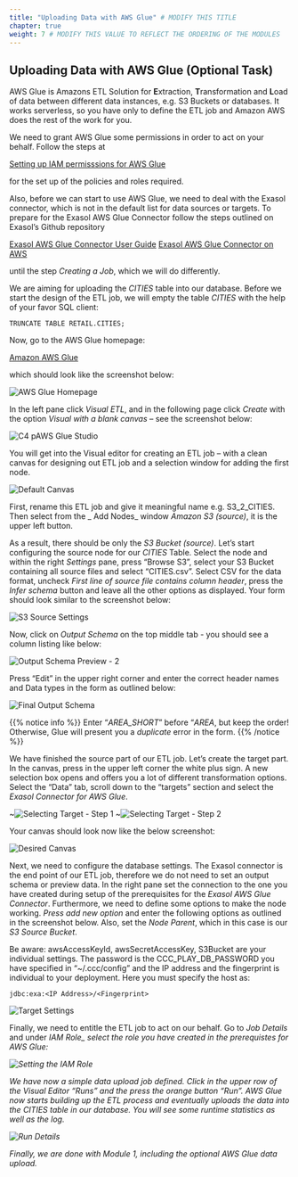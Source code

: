 ```yaml
---
title: "Uploading Data with AWS Glue" # MODIFY THIS TITLE
chapter: true
weight: 7 # MODIFY THIS VALUE TO REFLECT THE ORDERING OF THE MODULES
---
```


## Uploading Data with AWS Glue (Optional Task)

AWS Glue is Amazons ETL Solution for **E**xtraction, **T**ransformation and **L**oad of data between different data instances, e.g. S3 Buckets or databases. It works serverless, so you have only to define the ETL job and Amazon AWS does the rest of the work for you. 

We need to grant AWS Glue some permissions in order to act on your behalf. Follow the steps at 

[Setting up IAM permisssions for AWS Glue](https://docs.aws.amazon.com/glue/latest/dg/set-up-iam.html)
	
for the set up of the policies and roles required.


Also, before we can start to use AWS Glue, we need to deal with the Exasol connector, which is not in the default list for data sources or targets. To prepare for the Exasol AWS Glue Connector follow the steps outlined on Exasol’s Github repository

[Exasol AWS Glue Connector User Guide](https://github.com/exasol/glue-connector/blob/main/doc/user_guide/user_guide.md)
[Exasol AWS Glue Connector on AWS](https://aws.amazon.com/marketplace/pp/prodview-2mlebkenfsg7o)


until the step _Creating a Job_, which we will do differently.

We are aiming for uploading the _CITIES_ table into our database. Before we start the design of the ETL job, we will empty the table _CITIES_ with the help of your favor SQL client:

	TRUNCATE TABLE RETAIL.CITIES;


Now, go to the AWS Glue homepage:

[Amazon AWS Glue](https://eu-central-1.console.aws.amazon.com/glue/home?region=eu-central-1#/v2/getting-started)

which should look like the screenshot below:

![AWS Glue Homepage](/images/exasol/01_10_aws_glue_homepage.png)


In the left pane click _Visual ETL_, and in the following page click _Create_ with the option _Visual with a blank canvas_ – see the screenshot below:

![C4 pAWS Glue Studio](/images/exasol/01_11_aws_glue_studio.png)

  
You will get into the Visual editor for creating an ETL job – with a clean canvas for designing out ETL job and a selection window for adding the first node.

![Default Canvas](/images/exasol/01_12_glue_default_canvas.png)

First, rename this ETL job and give it meaningful name e.g. S3_2_CITIES. Then select from the _ Add Nodes_ window _Amazon S3 (source)_, it is the upper left button. 

As a result, there should be only the _S3 Bucket (source)_. Let’s start configuring the source node for our _CITIES_
Table. Select the node and within the right _Settings_ pane, press “Browse S3”, select your S3 Bucket containing all source files and select “CITIES.csv”. Select CSV for the data format, uncheck _First line of source file contains column header_, press the _Infer schema_ button and leave all the other options as displayed. Your form should look similar to the screenshot below:

![S3 Source Settings](/images/exasol/01_13_glue_s3_source_settings.png)
  

Now, click on  _Output Schema_ on the top middle tab - you should see a column listing like below:

![Output Schema Preview - 2](/images/exasol/01_16_output_schema_2.png)

 
Press “Edit” in the upper right corner and enter the correct header names and Data types in the form as outlined below: 

![Final Output Schema](/images/exasol/01_17_output_schema_3.png)
 
{{% notice info %}}
Enter “_AREA_SHORT_” before “_AREA_, but keep the order! Otherwise, Glue will present you a _duplicate_ error in the form.
{{% /notice %}}

We have finished the source part of our ETL job. Let’s create the target part. In the canvas, press in the upper left corner the white plus sign. A new selection box opens and offers you a lot of different transformation options. Select the “Data” tab, scroll down to the “targets” section and select the _Exasol Connector for AWS Glue_. 


~![Selecting Target - Step 1](/images/exasol/01_18_select_target_1.png#float-start)
~![Selecting Target - Step 2](/images/exasol/01_19_select_target_2.png#float-end)

Your canvas should look now like the below screenshot:

![Desired Canvas](/images/exasol/01_20_desired_canvas.png)


Next, we need to configure the database settings. The Exasol connector is the end point of our ETL job, therefore we do not need to set an output schema or preview data. In the right pane set the connection to the one you have created during setup of the prerequisites for the _Exasol AWS Glue Connector_. Furthermore, we need to define some options to make the node working. _Press add new option_ and enter the following options as outlined in the screenshot below. Also, set the _Node Parent_, which in this case is our _S3 Source Bucket_.

Be aware: awsAccessKeyId, awsSecretAccessKey, S3Bucket are your individual settings. The password is the CCC_PLAY_DB_PASSWORD you have specified in “~/.ccc/config” and the IP address and the fingerprint is individual to your deployment. Here you must specify the host as:

	jdbc:exa:<IP Address>/<Fingerprint>
	
![Target Settings](/images/exasol/01_21_exasol_target_settings.png)

Finally, we need to entitle the ETL job to act on our behalf. Go to _Job Details_ and under <I>IAM Role_ select the role you have created in the prerequistes for AWS Glue:
	
![Setting the IAM Role](/images/exasol/01_23_aws_glue_setting_iam_role.png)

We have now a simple data upload job defined. Click in the upper row of the Visual Editor “Runs” and the press the orange button “Run”. AWS Glue now starts building up the ETL process and eventually uploads the data into the _CITIES_ table in our database. You will see some runtime statistics as well as the log.

![Run Details](/images/exasol/01_22_run_details.png)

Finally, we are done with Module 1, including the optional AWS Glue data upload.
